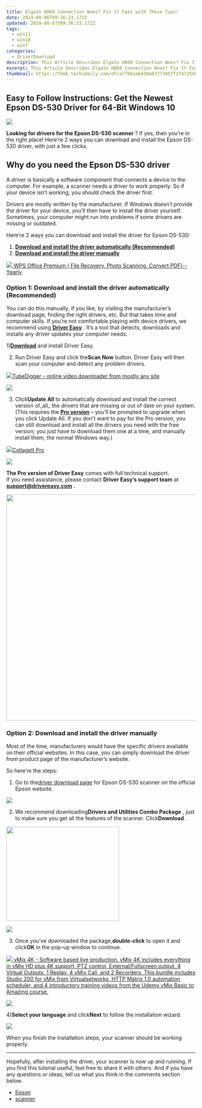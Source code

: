 ```yaml
---
title: Elgato HD60 Connection Woes? Fix It Fast with These Tips!
date: 2024-08-06T09:36:23.172Z
updated: 2024-08-07T09:36:23.172Z
tags:
  - win11
  - win10
  - win7
categories:
  - DriverDownload
description: This Article Describes Elgato HD60 Connection Woes? Fix It Fast with These Tips!
excerpt: This Article Describes Elgato HD60 Connection Woes? Fix It Fast with These Tips!
thumbnail: https://thmb.techidaily.com/dfca7fb0aa6438e6377385ff2f472549907a4325f08f8d8aadbe962a7502b81d.jpg
---
```


## Easy to Follow Instructions: Get the Newest Epson DS-530 Driver for 64-Bit Windows 10

![](https://images.drivereasy.com/wp-content/uploads/2020/08/Escaner_DS-530_03.jpg)

**Looking for drivers for the Epson DS-530 scanner** ? If yes, then you’re in the right place! Here’re 2 ways you can download and install the Epson DS-530 driver, with just a few clicks.

## Why do you need the Epson DS-530 driver

 A driver is basically a software component that connects a device to the computer. For example, a scanner needs a driver to work properly. So if your device isn’t working, you should check the driver first.

 Drivers are mostly written by the manufacturer. If Windows doesn’t provide the driver for your device, you’ll then have to install the driver yourself. Sometimes, your computer might run into problems if some drivers are missing or outdated.

 Here’re 2 ways you can download and install the driver for Epson DS-530:

1. **[Download and install the driver automatically (Recommended)](https://www.drivereasy.com/knowledge/epson-ds-530-driver-download-for-windows/#option1)**
2. **[Download and install the driver manually](https://tools.techidaily.com/drivereasy/download/)**

<!-- affiliate ads begin -->
<a href="https://secure.2checkout.com/order/checkout.php?PRODS=38729081&QTY=1&AFFILIATE=108875&CART=1"><img src="https://website-prod.cache.wpscdn.com/img/wps-spreadsheet-free-excel-editor-online-offline-1x.93e269d.png" border="0">
WPS Office Premium ( File Recovery, Photo Scanning, Convert PDF)--Yearly</a>
<!-- affiliate ads end -->
### Option 1: Download and install the driver automatically (Recommended)

 You can do this manually, if you like, by visiting the manufacturer’s download page, finding the right drivers, etc. But that takes time and computer skills. If you’re not comfortable playing with device drivers, we recommend using **[Driver Easy](https://tools.techidaily.com/drivereasy/download/)**  . It’s a tool that detects, downloads and installs any driver updates your computer needs.

 1)[**Download**](https://tools.techidaily.com/drivereasy/download/) and install Driver Easy.

 2) Run Driver Easy and click the**Scan Now** button. Driver Easy will then scan your computer and detect any problem drivers.

<!-- affiliate ads begin -->
<a href="https://secure.2checkout.com/order/checkout.php?PRODS=4572700&QTY=1&AFFILIATE=108875&CART=1"><img src="	https://www.tubedigger.com/wp-content/uploads/2020/08/tubedigger-software-new.png" border="0">TubeDigger - online video downloader from mostly any site</a>
<!-- affiliate ads end -->
![](https://images.drivereasy.com/wp-content/uploads/2020/08/2020-08-04_17-40-32.jpg)

 3) Click**Update All** to automatically download and install the correct version of_all_ the drivers that are missing or out of date on your system.  
 (This requires the **[Pro version](https://tools.techidaily.com/drivereasy/download/)**  – you’ll be prompted to upgrade when you click Update All. If you don’t want to pay for the Pro version, you can still download and install all the drivers you need with the free version; you just have to download them one at a time, and manually install them, the normal Windows way.)

<!-- affiliate ads begin -->
<a href="https://secure.2checkout.com/order/checkout.php?PRODS=4530091&QTY=1&AFFILIATE=108875&CART=1"><img src="https://www.pearlmountainsoft.com/n_img/product/cit_win/banScrn.jpg" border="0">CollageIt Pro</a>
<!-- affiliate ads end -->
![](https://images.drivereasy.com/wp-content/uploads/2020/08/2020-08-04_18-45-37-1.jpg)

**The Pro version of Driver Easy** comes with full technical support.  
 If you need assistance, please contact **Driver Easy’s support team** at **[support@drivereasy.com](https://tools.techidaily.com/drivereasy/download/) .**

<!-- affiliate ads begin -->
<a href="https://appsumo.8odi.net/c/5597632/2075475/7443" target="_top" id="2075475"><img src="//a.impactradius-go.com/display-ad/7443-2075475" border="0" alt="" width="1200" height="600"/></a><img height="0" width="0" src="https://appsumo.8odi.net/i/5597632/2075475/7443" style="position:absolute;visibility:hidden;" border="0" />
<!-- affiliate ads end -->
### Option 2: Download and install the driver manually

 Most of the time, manufacturers would have the specific drivers available on their official websites. In this case, you can simply download the driver from product page of the manufacturer’s website.

So here’re the steps:

 1) Go to the[driver download page](https://epson.com/Support/Scanners/DS-Series/Epson-DS-530/s/SPT%5FB11B236201#drivers) for Epson DS-530 scanner on the official Epson website.

![](https://images.drivereasy.com/wp-content/uploads/2020/08/2020-08-04_17-03-29-1200x684.jpg)

 2) We recommend downloading**Drivers and Utilities Combo Package** , just to make sure you get all the features of the scanner. Click**Download** .

<!-- affiliate ads begin -->
<a href="https://printrendy.pxf.io/c/5597632/1453720/17020" target="_top" id="1453720"><img src="//a.impactradius-go.com/display-ad/17020-1453720" border="0" alt="" width="300" height="250"/></a><img height="0" width="0" src="https://imp.pxf.io/i/5597632/1453720/17020" style="position:absolute;visibility:hidden;" border="0" />
<!-- affiliate ads end -->
![](https://images.drivereasy.com/wp-content/uploads/2020/08/2020-08-04_17-03-29-1-1200x684.jpg)

 3) Once you’ve downloaded the package,**double-click** to open it and click**OK** in the pop-up window to continue.

<!-- affiliate ads begin -->
<a href="https://secure.2checkout.com/order/checkout.php?PRODS=30901369&QTY=1&AFFILIATE=108875&CART=1"> <img src="https://secure.avangate.com/images/merchant/ce9a6fb2becc2d235e62b125e9260102/products/1_copy_vMixCallScreenshot1-large.jpg" border="0"> vMix 4K - Software based live production. vMix 4K includes everything in vMix HD plus 4K support, PTZ control, External/Fullscreen output, 4 Virtual Outputs, 1 Replay, 4 vMix Call, and 2 Recorders. 
This bundle includes Studio 200 for vMix from Virtualsetworks, HTTP Matrix 1.0 automation scheduler, and 4 introductory training videos from the Udemy vMix Basic to Amazing course. </a>
<!-- affiliate ads end -->
![](https://images.drivereasy.com/wp-content/uploads/2020/08/2020-08-04_17-19-14.jpg)

 4)**Select your language** and click**Next** to follow the installation wizard.

![](https://images.drivereasy.com/wp-content/uploads/2020/08/2020-08-04_17-21-14.jpg)

 When you finish the installation steps, your scanner should be working properly.

---

 Hopefully, after installing the driver, your scanner is now up and running. If you find this tutorial useful, feel free to share it with others. And if you have any questions or ideas, tell us what you think in the comments section below.

* [Epson](https://tools.techidaily.com/drivereasy/download/)
* [scanner](https://tools.techidaily.com/drivereasy/download/)

<ins class="adsbygoogle"
     style="display:block"
     data-ad-format="autorelaxed"
     data-ad-client="ca-pub-7571918770474297"
     data-ad-slot="1223367746"></ins>



<ins class="adsbygoogle"
     style="display:block"
     data-ad-client="ca-pub-7571918770474297"
     data-ad-slot="8358498916"
     data-ad-format="auto"
     data-full-width-responsive="true"></ins>

